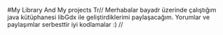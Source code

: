 
#My Library And My projects
Tr//
Merhabalar bayadr üzerinde çalıştığım java kütüphanesi libGdx ile geliştirdiklerimi paylaşacağım.
Yorumlar ve paylaşımlar serbesttir 
iyi kodlamalar :)
//
